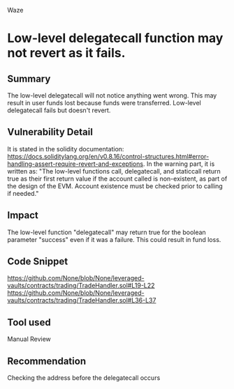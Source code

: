 Waze
# Low-level delegatecall function may not revert as it fails.

## Summary
The low-level delegatecall will not notice anything went wrong. This may result in user funds lost because funds were transferred. Low-level delegatecall fails but doesn't revert.
## Vulnerability Detail
It is stated in the solidity documentation: https://docs.soliditylang.org/en/v0.8.16/control-structures.html#error-handling-assert-require-revert-and-exceptions.
In the warning part, it is written as: "The low-level functions call, delegatecall, and staticcall return true as their first return value if the account called is non-existent, as part of the design of the EVM. Account existence must be checked prior to calling if needed."
## Impact
The low-level function "delegatecall" may return true for the boolean parameter "success" even if it was a failure. This could result in fund loss.
## Code Snippet
https://github.com/None/blob/None/leveraged-vaults/contracts/trading/TradeHandler.sol#L19-L22
https://github.com/None/blob/None/leveraged-vaults/contracts/trading/TradeHandler.sol#L36-L37
## Tool used

Manual Review

## Recommendation
Checking the address before the delegatecall occurs